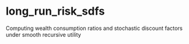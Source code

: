 # long_run_risk_sdfs
Computing wealth consumption ratios and stochastic discount factors under smooth recursive utility
